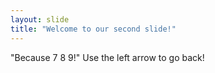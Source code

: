 ```yaml
---
layout: slide
title: "Welcome to our second slide!"
---
```

"Because 7 8 9!"
Use the left arrow to go back!
